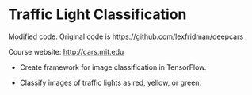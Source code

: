 # Traffic Light Classification
Modified code. Original code is https://github.com/lexfridman/deepcars

Course website: http://cars.mit.edu

- Create framework for image classification in TensorFlow.

- Classify images of traffic lights as red, yellow, or green.
